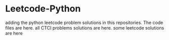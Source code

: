 # Leetcode-Python
adding the python leetcode problem solutions in this repositories. 
The code files are here.
all CTCI problems solutions are here.
some leetcode solutions are here























































































































































































